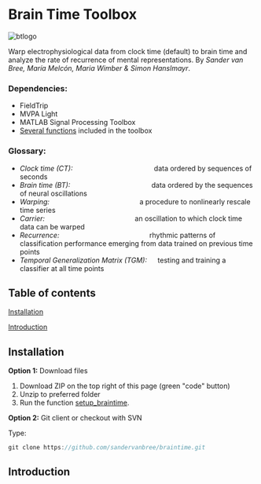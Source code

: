 # Brain Time Toolbox

![btlogo](https://i.imgur.com/cjhrUnt.png)

Warp electrophysiological data from clock time (default) to brain time and analyze the rate of recurrence of mental representations. By *Sander van Bree, María Melcón, Maria Wimber & Simon Hanslmayr*.

### Dependencies:
- FieldTrip
- MVPA Light
- MATLAB Signal Processing Toolbox
- [Several functions](dependencies) included in the toolbox

### Glossary:
- *Clock time (CT):*         &emsp; &emsp; &emsp;  &emsp; &emsp; &emsp;   &emsp;  &emsp;   &emsp;     data ordered by sequences of seconds
- *Brain time (BT):*         &emsp; &emsp; &emsp;   &emsp; &emsp; &emsp;    &emsp; &emsp;  &emsp;   data ordered by the sequences of neural oscillations
- *Warping:*                 &emsp; &emsp; &emsp;  &emsp; &emsp; &emsp;   &emsp;  &emsp;  &emsp;  &emsp;            a procedure to nonlinearly rescale time series
- *Carrier:*                &emsp; &emsp; &emsp;  &emsp; &emsp; &emsp;   &emsp;  &emsp;   &emsp;  &emsp;           an oscillation to which clock time data can be warped
- *Recurrence:*              &emsp; &emsp; &emsp;  &emsp; &emsp; &emsp;   &emsp;  &emsp;   &emsp;  &emsp;           rhythmic patterns of classification performance emerging from data trained on previous time points
- *Temporal Generalization Matrix (TGM):* &emsp; testing and training a classifier at all time points

## Table of contents
[Installation](#installation)

[Introduction](#introduction)

## Installation
**Option 1:** Download files

1. Download ZIP on the top right of this page (green "code" button)
2. Unzip to preferred folder
3. Run the function [setup_braintime](setup).

**Option 2:** Git client or checkout with SVN

Type:
```java
git clone https://github.com/sandervanbree/braintime.git
```

## Introduction
